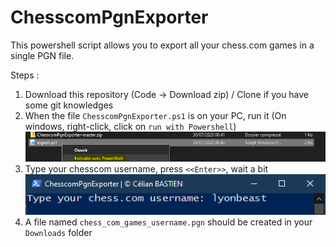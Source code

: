# ChesscomPgnExporter

This powershell script allows you to export all your chess.com games in a single PGN file.

Steps : 
1. Download this repository (Code -> Download zip) / Clone if you have some git knowledges
2. When the file ``ChesscomPgnExporter.ps1`` is on your PC, run it (On windows, right-click, click on ``run with Powershell``)
   ![Run](./run.PNG)
3. Type your chesscom username, press ``<<Enter>>``, wait a bit
   ![Search](./search.PNG)
4. A file named ``chess_com_games_username.pgn`` should be created in your ``Downloads`` folder